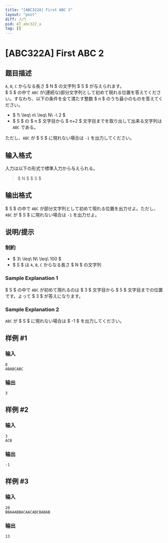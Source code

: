 ```yaml
---
title: "[ABC322A] First ABC 2"
layout: "post"
diff: 入门
pid: AT_abc322_a
tag: []
---
```


# [ABC322A] First ABC 2

## 题目描述

[problemUrl]: https://atcoder.jp/contests/abc322/tasks/abc322_a

`A`, `B`, `C` からなる長さ $ N $ の文字列 $ S $ が与えられます。  
$ S $ の中で `ABC` が(連続な)部分文字列として初めて現れる位置を答えてください。すなわち、以下の条件を全て満たす整数 $ n $ のうち最小のものを答えてください。

- $ 1\ \leq\ n\ \leq\ N\ -\ 2 $
- $ S $ の $ n $ 文字目から $ n+2 $ 文字目までを取り出して出来る文字列は `ABC` である。

ただし、`ABC` が $ S $ に現れない場合は `-1` を出力してください。

## 输入格式

入力は以下の形式で標準入力から与えられる。

> $ N $ $ S $

## 输出格式

$ S $ の中で `ABC` が部分文字列として初めて現れる位置を出力せよ。ただし、`ABC` が $ S $ に現れない場合は `-1` を出力せよ。

## 说明/提示

### 制約

- $ 3\ \leq\ N\ \leq\ 100 $
- $ S $ は `A`, `B`, `C` からなる長さ $ N $ の文字列

### Sample Explanation 1

$ S $ の中で `ABC` が初めて現れるのは $ 3 $ 文字目から $ 5 $ 文字目までの位置です。よって $ 3 $ が答えになります。

### Sample Explanation 2

`ABC` が $ S $ に現れない場合は $ -1 $ を出力してください。

## 样例 #1

### 输入

```
8
ABABCABC
```

### 输出

```
3
```

## 样例 #2

### 输入

```
3
ACB
```

### 输出

```
-1
```

## 样例 #3

### 输入

```
20
BBAAABBACAACABCBABAB
```

### 输出

```
13
```

